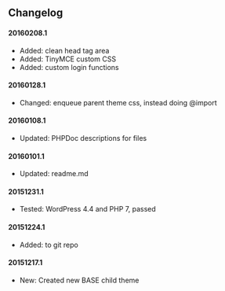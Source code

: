 ## Changelog

#### 20160208.1
* Added: clean head tag area
* Added: TinyMCE custom CSS
* Added: custom login functions

#### 20160128.1
* Changed: enqueue parent theme css, instead doing @import

#### 20160108.1
* Updated: PHPDoc descriptions for files 

#### 20160101.1
* Updated: readme.md

#### 20151231.1
* Tested: WordPress 4.4 and PHP 7, passed

#### 20151224.1
* Added: to git repo

#### 20151217.1
* New: Created new BASE child theme

